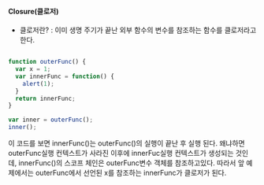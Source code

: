 
#### Closure(클로저)

+ 클로저란? : 이미 생명 주기가 끝난 외부 함수의 변수를 참조하는 함수를 클로저라고 한다.

```javascript

function outerFunc() {
  var x = 1;
  var innerFunc = function() {
    alert(1);
  }
  return innerFunc;
}

var inner = outerFunc();
inner();
```

이 코드를 보면 innerFunc()는 outerFunc()의 실행이 끝난 후 실행 된다. 왜냐하면 outerFunc실행 컨텍스트가 사라진 이후에 innerFuc실행 컨텍스트가 생성되는 것인데,
innerFunc()의 스코프 체인은 outerFunc변수 객체를 참조하고있다. 따라서 앞 예제에서는 outerFunc에서 선언된 x를 참조하는 innerFunc가 클로저가 된다.
